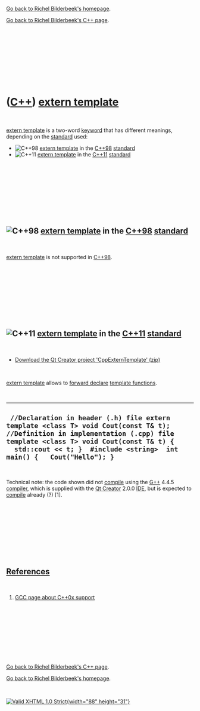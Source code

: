 [Go back to Richel Bilderbeek's homepage](index.htm).

[Go back to Richel Bilderbeek's C++ page](Cpp.htm).

 

 

 

 

 

([C++](Cpp.htm)) [extern template](CppExternTemplate.htm)
=========================================================

 

[extern template](CppExternTemplate.htm) is a two-word
[keyword](CppKeyword.htm) that has different meanings, depending on the
[standard](CppStandard.htm) used:

-   ![C++98](PicCpp98.png) [extern template](CppExternTemplate.htm) in
    the [C++98](Cpp98.htm) [standard](CppStandard.htm)
-   ![C++11](PicCpp11.png) [extern template](CppExternTemplate.htm) in
    the [C++11](Cpp11.htm) [standard](CppStandard.htm)

 

 

 

 

 

![C++98](PicCpp98.png) [extern template](CppExternTemplate.htm) in the [C++98](Cpp98.htm) [standard](CppStandard.htm)
---------------------------------------------------------------------------------------------------------------------

 

[extern template](CppExternTemplate.htm) is not supported in
[C++98](Cpp98.htm).

 

 

 

 

 

![C++11](PicCpp11.png) [extern template](CppExternTemplate.htm) in the [C++11](Cpp11.htm) [standard](CppStandard.htm)
---------------------------------------------------------------------------------------------------------------------

 

-   [Download the Qt Creator project
    'CppExternTemplate' (zip)](CppExternTemplate.zip)

 

[extern template](CppExternTemplate.htm) allows to [forward
declare](CppForwardDeclaration.htm) [template
functions](CppTemplateFunction.htm).

 

  ------------------------------------------------------------------------------------------------------------------------------------------------------------------------------------------------------------------------------------------------------
  ` //Declaration in header (.h) file extern template <class T> void Cout(const T& t);  //Definition in implementation (.cpp) file template <class T> void Cout(const T& t) {   std::cout << t; }  #include <string>  int main() {   Cout("Hello"); }`
  ------------------------------------------------------------------------------------------------------------------------------------------------------------------------------------------------------------------------------------------------------

 

Technical note: the code shown did not [compile](CppCompile.htm) using
the [G++](CppGpp.htm) 4.4.5 [compiler](CppCompiler.htm), which is
supplied with the [Qt Creator](CppQtCreator.htm) 2.0.0
[IDE](CppIde.htm), but is expected to [compile](CppCompile.htm) already
(?) \[1\].

 

 

 

 

 

[References](CppReferences.htm)
-------------------------------

 

1.  [GCC page about C++0x
    support](http://gcc.gnu.org/projects/cxx0x.html)

 

 

 

 

 

[Go back to Richel Bilderbeek's C++ page](Cpp.htm).

[Go back to Richel Bilderbeek's homepage](index.htm).

 

[![Valid XHTML 1.0 Strict](valid-xhtml10.png){width="88"
height="31"}](http://validator.w3.org/check?uri=referer)
